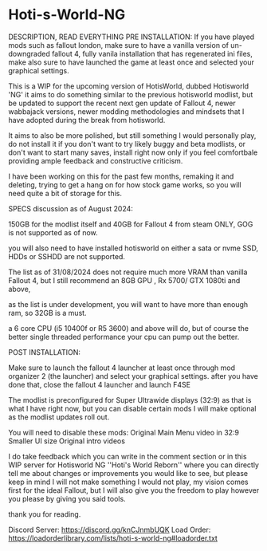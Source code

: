 # Hoti-s-World-NG

DESCRIPTION, READ EVERYTHING
PRE INSTALLATION: If you have played mods such as fallout london, make sure to have a vanilla version of un-downgraded fallout 4, fully vanila installation that has regenerated ini files, make also sure to have launched the game at least once and selected your graphical settings.


This is a WIP for the upcoming version of HotisWorld, dubbed Hotisworld 'NG' it aims to do something similar to the previous hotisworld modlist, but be updated to support the recent next gen update of Fallout 4, newer wabbajack versions, newer modding methodologies and mindsets that I have adopted during the break from hotisworld.

It aims to also be more polished, but still something I would personally play, do not install it if you don't want to try likely buggy and beta modlists, or don't want to start many saves, install right now only if you feel comfortbale providing ample feedback and constructive criticism.

I have been working on this for the past few months, remaking it and deleting, trying to get a hang on for how stock game works, so you will need quite a bit of storage for this.


SPECS discussion as of August 2024:

150GB for the modlist itself and 40GB for Fallout 4 from steam ONLY, GOG is not supported as of now.

you will also need to have installed hotisworld on either a sata or nvme SSD, HDDs or SSHDD are not supported.

The list as of 31/08/2024 does not require much more VRAM than vanilla Fallout 4, but I still recommend an 8GB GPU , Rx 5700/ GTX 1080ti and above,

as the list is under development, you will want to have more than enough ram, so 32GB is a must.

a 6 core CPU (i5 10400f or R5 3600) and above will do, but of course the better single threaded performance your cpu can pump out the better.

POST INSTALLATION: 

Make sure to launch the fallout 4 launcher at least once through mod organizer 2 (the launcher) and select your graphical settings. after you have done that, close the fallout 4 launcher and launch F4SE

The modlist is preconfigured for Super Ultrawide displays (32:9) as that is what I have right now, but you can disable certain mods I will make optional as the modlist updates roll out.

You will need to disable these mods:
Original Main Menu video in 32:9
Smaller UI size
Original intro videos



I do take feedback which you can write in the comment section or in this WIP server for Hotisworld NG ''Hoti's World Reborn'' where you can directly tell me about changes or improvements you would like to see, but please keep in mind I will not make something I would not play, my vision comes first for the ideal Fallout, but I will also give you the freedom to play however you please by giving  you said tools.

thank you for reading.

Discord Server: https://discord.gg/knCJnmbUQK
Load Order: https://loadorderlibrary.com/lists/hoti-s-world-ng#loadorder.txt
